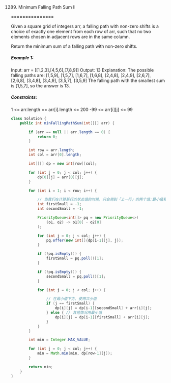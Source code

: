 1289. Minimum Falling Path Sum II

===============

Given a square grid of integers arr, a falling path with non-zero shifts is a choice of exactly one element from each row of arr, such that no two elements chosen in adjacent rows are in the same column.

Return the minimum sum of a falling path with non-zero shifts.

##### Example 1:

Input: arr = [[1,2,3],[4,5,6],[7,8,9]]
Output: 13
Explanation: 
The possible falling paths are:
[1,5,9], [1,5,7], [1,6,7], [1,6,8],
[2,4,8], [2,4,9], [2,6,7], [2,6,8],
[3,4,8], [3,4,9], [3,5,7], [3,5,9]
The falling path with the smallest sum is [1,5,7], so the answer is 13.

##### Constraints:

1 <= arr.length == arr[i].length <= 200
-99 <= arr[i][j] <= 99


```java
class Solution {
    public int minFallingPathSum(int[][] arr) {

        if (arr == null || arr.length == 0) {
            return 0;
        }

        int row = arr.length;
        int col = arr[0].length;

        int[][] dp = new int[row][col];

        for (int j = 0; j < col; j++) {
            dp[0][j] = arr[0][j];
        }

        for (int i = 1; i < row; i++) {

            // 当我们在计算某行的状态值的时候，只会用到「上一行」的两个值:最小值和次小值
            int firstSmall = -1;
            int secondSmall = -1;

            PriorityQueue<int[]> pq = new PriorityQueue<>(
                (o1, o2) -> o1[0] - o2[0]
            );

            for (int j = 0; j < col; j++) {
                pq.offer(new int[]{dp[i-1][j], j});
            }

            if (!pq.isEmpty()) {
                firstSmall = pq.poll()[1];
            }

            if (!pq.isEmpty()) {
                secondSmall = pq.poll()[1];
            }

            for (int j = 0; j < col; j++) {

                // 在最小值下方，使用次小值
                if (j == firstSmall) {
                    dp[i][j] = dp[i-1][secondSmall] + arr[i][j];
                } else { // 其他情况用最小值
                    dp[i][j] = dp[i-1][firstSmall] + arr[i][j];
                }
            }
        }

        int min = Integer.MAX_VALUE;

        for (int j = 0; j < col; j++) {
            min = Math.min(min, dp[row-1][j]);
        }

        return min;
    }
}
```

